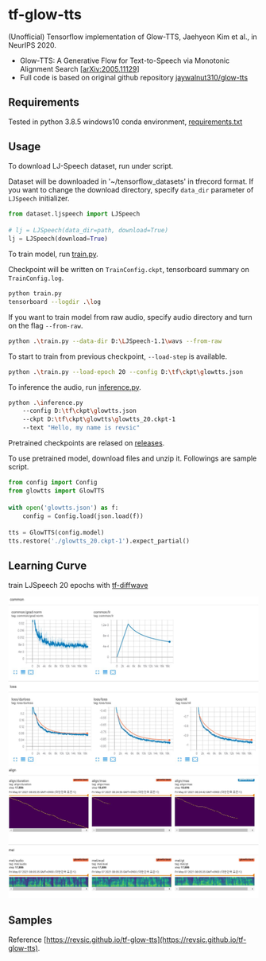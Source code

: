 # tf-glow-tts

(Unofficial) Tensorflow implementation of Glow-TTS, Jaehyeon Kim et al., in NeurIPS 2020. 

- Glow-TTS: A Generative Flow for Text-to-Speech via Monotonic Alignment Search [[arXiv:2005.11129](https://arxiv.org/abs/2005.11129)]
- Full code is based on original github repository [jaywalnut310/glow-tts](https://github.com/jaywalnut310/glow-tts)

## Requirements

Tested in python 3.8.5 windows10 conda environment, [requirements.txt](./requirements.txt)

## Usage

To download LJ-Speech dataset, run under script.

Dataset will be downloaded in '~/tensorflow_datasets' in tfrecord format. If you want to change the download directory, specify `data_dir` parameter of `LJSpeech` initializer.

```python
from dataset.ljspeech import LJSpeech

# lj = LJSpeech(data_dir=path, download=True)
lj = LJSpeech(download=True) 
```

To train model, run [train.py](./train.py). 

Checkpoint will be written on `TrainConfig.ckpt`, tensorboard summary on `TrainConfig.log`.

```bash
python train.py
tensorboard --logdir .\log
```

If you want to train model from raw audio, specify audio directory and turn on the flag `--from-raw`.

```bash
python .\train.py --data-dir D:\LJSpeech-1.1\wavs --from-raw
```

To start to train from previous checkpoint, `--load-step` is available.

```bash
python .\train.py --load-epoch 20 --config D:\tf\ckpt\glowtts.json
```

To inference the audio, run [inference.py](./inference.py).

```bash
python .\inference.py
    --config D:\tf\ckpt\glowtts.json
    --ckpt D:\tf\ckpt\glowtts\glowtts_20.ckpt-1
    --text "Hello, my name is revsic"
```

Pretrained checkpoints are relased on [releases](https://github.com/revsic/tf-glow-tts/releases).

To use pretrained model, download files and unzip it. Followings are sample script.

```py
from config import Config
from glowtts import GlowTTS

with open('glowtts.json') as f:
    config = Config.load(json.load(f))

tts = GlowTTS(config.model)
tts.restore('./glowtts_20.ckpt-1').expect_partial()
```

## Learning Curve

train LJSpeech 20 epochs with [tf-diffwave](https://github.com/revsic/tf-diffwave)

![loss](./rsrc/loss.png)
![sample](./rsrc/image.jpg)


## Samples

Reference [https://revsic.github.io/tf-glow-tts](https://revsic.github.io/tf-glow-tts).
